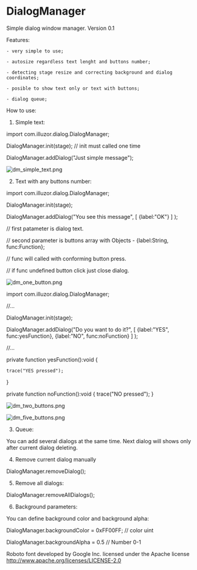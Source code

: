 DialogManager
=============

Simple dialog window manager. Version 0.1


Features:
	
	- very simple to use;
	
	- autosize regardless text lenght and buttons number;
	
	- detecting stage resize and correcting background and dialog coordinates;
	
	- posible to show text only or text with buttons;
	
	- dialog queue;
	
	
How to use:
	
	
1) Simple text:
	
import com.illuzor.dialog.DialogManager;

DialogManager.init(stage); // init must called one time

DialogManager.addDialog("Just simple message");

![dm_simple_text.png](http://download.illuzor.com/images/github/DialogManager/dm_simple_text.png)


2) Text with any buttons number:

import com.illuzor.dialog.DialogManager;

DialogManager.init(stage);

DialogManager.addDialog("You see this message", [ {label:"OK"} ] );

// first patameter is dialog text.

// second parameter is buttons array with Objects - {label:String, func:Function};

// func will called with conforming button press.

// if func undefined button click just close dialog.

![dm_one_button.png](http://download.illuzor.com/images/github/DialogManager/dm_one_button.png)

import com.illuzor.dialog.DialogManager;

//...

DialogManager.init(stage);

DialogManager.addDialog("Do you want to do it?", [ {label:"YES", func:yesFunction}, {label:"NO", func:noFunction} ] );

//...

private function yesFunction():void {
	
	trace("YES pressed");
	
}

private function noFunction():void {
	trace("NO pressed");
}

![dm_two_buttons.png](http://download.illuzor.com/images/github/DialogManager/dm_two_buttons.png)
	
![dm_five_buttons.png](http://download.illuzor.com/images/github/DialogManager/dm_five_buttons.png)
	
	
3) Queue:

You can add several dialogs at the same time. Next dialog will shows only after current dialog deleting.
	

4) Remove current dialog manually

DialogManager.removeDialog();


5) Remove all dialogs:

DialogManager.removeAllDialogs();


6) Background parameters:

You can define background color and background alpha:

DialogManager.backgroundColor = 0xFF00FF; // color uint

DialogManager.backgroundAlpha = 0.5 // Number 0-1


Roboto font developed by Google Inc. licensed under the Apache license http://www.apache.org/licenses/LICENSE-2.0
